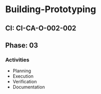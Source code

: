 # Building-Prototyping

## CI: CI-CA-O-002-002
## Phase: 03

### Activities
- Planning
- Execution
- Verification
- Documentation
